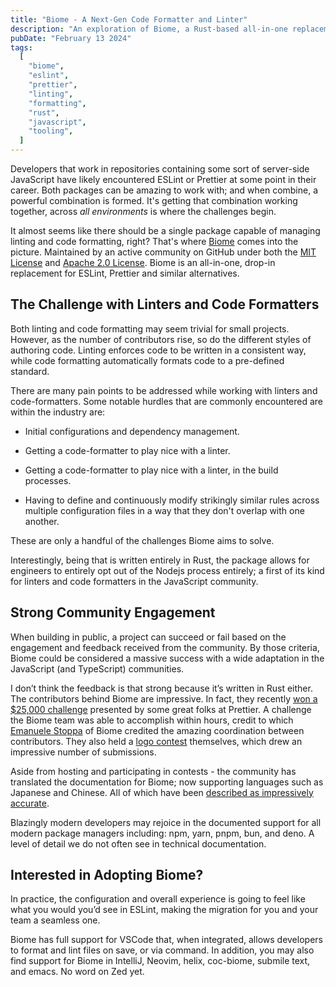 ```yaml
---
title: "Biome - A Next-Gen Code Formatter and Linter"
description: "An exploration of Biome, a Rust-based all-in-one replacement for ESLint and Prettier, discussing its benefits, community engagement, and adoption in the JavaScript ecosystem."
pubDate: "February 13 2024"
tags:
  [
    "biome",
    "eslint",
    "prettier",
    "linting",
    "formatting",
    "rust",
    "javascript",
    "tooling",
  ]
---
```


Developers that work in repositories containing some sort of server-side JavaScript have likely encountered ESLint or Prettier at some point in their career. Both packages can be amazing to work with; and when combine, a powerful combination is formed. It's getting that combination working together, across _all environments_ is where the challenges begin.

It almost seems like there should be a single package capable of managing linting and code formatting, right? That's where [Biome](https://biomejs.dev/) comes into the picture. Maintained by an active community on GitHub under both the [MIT License](MIT%20License) and [Apache 2.0 License](https://github.com/biomejs/biome/tree/main/LICENSE-APACHE). Biome is an all-in-one, drop-in replacement for ESLint, Prettier and similar alternatives.

## The Challenge with Linters and Code Formatters

Both linting and code formatting may seem trivial for small projects. However, as the number of contributors rise, so do the different styles of authoring code. Linting enforces code to be written in a consistent way, while code formatting automatically formats code to a pre-defined standard.

There are many pain points to be addressed while working with linters and code-formatters. Some notable hurdles that are commonly encountered are within the industry are:

- Initial configurations and dependency management.

- Getting a code-formatter to play nice with a linter.

- Getting a code-formatter to play nice with a linter, in the build processes.

- Having to define and continuously modify strikingly similar rules across multiple configuration files in a way that they don't overlap with one another.

These are only a handful of the challenges Biome aims to solve.

Interestingly, being that is written entirely in Rust, the package allows for engineers to entirely opt out of the Nodejs process entirely; a first of its kind for linters and code formatters in the JavaScript community.

## Strong Community Engagement

When building in public, a project can succeed or fail based on the engagement and feedback received from the community. By those criteria, Biome could be considered a massive success with a wide adaptation in the JavaScript (and TypeScript) communities.

I don’t think the feedback is that strong because it’s written in Rust either. The contributors behind Biome are impressive. In fact, they recently [won a $25,000 challenge](https://biomejs.dev/blog/biome-wins-prettier-challenge/) presented by some great folks at Prettier. A challenge the Biome team was able to accomplish within hours, credit to which [Emanuele Stoppa](https://twitter.com/ematipico) of Biome credited the amazing coordination between contributors. They also held a [logo contest](https://github.com/biomejs/biome/discussions/141) themselves, which drew an impressive number of submissions.

Aside from hosting and participating in contests - the community has translated the documentation for Biome; now supporting languages such as Japanese and Chinese. All of which have been [described as impressively accurate](https://twitter.com/unvalley_/status/1733534691024855232).

Blazingly modern developers may rejoice in the documented support for all modern package managers including: npm, yarn, pnpm, bun, and deno. A level of detail we do not often see in technical documentation.

## Interested in Adopting Biome?

In practice, the configuration and overall experience is going to feel like what you would you’d see in ESLint, making the migration for you and your team a seamless one.

Biome has full support for VSCode that, when integrated, allows developers to format and lint files on save, or via command. In addition, you may also find support for Biome in IntelliJ, Neovim, helix, coc-biome, submile text, and emacs. No word on Zed yet.
